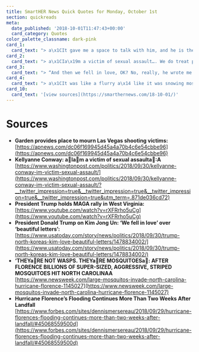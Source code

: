 ```yaml
---
title: SmartHER News Quick Quotes for Monday, October 1st
section: quickreads
meta:
  date_published: '2018-10-01T11:47:43+00:00'
  card_category: Quotes
color_palette_classname: dark-pink
card_1:
  card_text: "> a\x1CIt gave me a space to talk with him, and he is there with his angels.”\n> \n> Angelica Cervantes, mother of Eric Silva, one of the 58 people murdered on Oct 1, 2017 in the largest mass shooting in American history. Cervantes is speaking about a memorial garden in Las Vegas, with 59 trees, one for each victim and an oak for the tree of life. A year after the shooting, investigators still don't have a clear motive or answer to why the shooter did it."
card_2:
  card_text: "> a\x1CIa\x19m a victim of sexual assault…. We do treat people differently who are either the victims or perpetrators of this based on their politics now, or based on their gender now. That is a huge mistake. America, it’s a huge mistake.”\n> \n> Kellyanne Conway, WH counselor, speaking to CNN's Jake Tapper about the nomination and debate over the President's Supreme Court nominee, Brett Kavanaugh."
card_3:
  card_text: "> “And then we fell in love, OK? No, really, he wrote me beautiful letters, and theya\x19re great letters. We fell in love.a\x1D\n> \n> Pres. Trump speaking at a rally on Saturday about how he and North Korean leader Kim Jong Un during June's Singapore Summit. Earlier in the day, NoKo's leader reaffirmed the country will not \"disarm\" its nuclear weapons first."
card_4:
  card_text: "> a\x1CIt was like a flurry a\x14 like it was snowing mosquitoes… I waited for them to calm down before I grabbed the kids and the ran into the house.a\x1D\n> \n> Cassie Vadovsky speaking to her local news station in North Carolina. Flooding from Hurricane Florence continues in North & South Carolina; one of the side effects is mosquitos, including one type that grows 3x the average size."
card_10:
  card_text: '[view sources](https://smarthernews.com/18-10-01/)'
---
```

Sources
=======

*   **Garden provides place to mourn Las Vegas shooting victims:**  
    [https://apnews.com/dc06f169945d45a4a70b4c6e54cbbe96](https://apnews.com/dc06f169945d45a4a70b4c6e54cbbe96)
*   **Kellyanne Conway: aIam a victim of sexual assaulta:A**  
    [https://www.washingtonpost.com/politics/2018/09/30/kellyanne-conway-im-victim-sexual-assault/](https://www.washingtonpost.com/politics/2018/09/30/kellyanne-conway-im-victim-sexual-assault/?__twitter_impression=true&__twitter_impression=true&__twitter_impression=true&__twitter_impression=true&utm_term=.871de036cd72)
*   **President Trump holds MAGA rally in West Virginia:**  
    [https://www.youtube.com/watch?v=rXFRrho5uCg](https://www.youtube.com/watch?v=rXFRrho5uCg)
*   **President Donald Trump on Kim Jong Un: ‘We fell in love’ over ‘beautiful letters’:** [https://www.usatoday.com/story/news/politics/2018/09/30/trump-north-koreas-kim-love-beautiful-letters/1478834002/](https://www.usatoday.com/story/news/politics/2018/09/30/trump-north-koreas-kim-love-beautiful-letters/1478834002/)
*   **‘THEYaRE NOT WASPS. THEYaRE MOSQUITOESa: AFTER FLORENCE BILLIONS OF SUPER-SIZED, AGGRESSIVE, STRIPED MOSQUITOES HIT NORTH CAROLINAA**  
    [https://www.newsweek.com/large-mosquitos-invade-north-carolina-hurricane-florence-1145027](https://www.newsweek.com/large-mosquitos-invade-north-carolina-hurricane-florence-1145027)
*   **Hurricane Florence’s Flooding Continues More Than Two Weeks After Landfall**  
    [https://www.forbes.com/sites/dennismersereau/2018/09/29/hurricane-florences-flooding-continues-more-than-two-weeks-after-landfall/#45068559500d](https://www.forbes.com/sites/dennismersereau/2018/09/29/hurricane-florences-flooding-continues-more-than-two-weeks-after-landfall/#45068559500d)